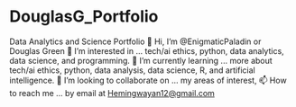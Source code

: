 # DouglasG_Portfolio
Data Analytics and Science Portfolio
👋 Hi, I’m @EnigmaticPaladin or Douglas Green
👀 I’m interested in ... tech/ai ethics, python, data analytics, data science, and programming.
🌱 I’m currently learning ... more about tech/ai ethics, python, data analysis, data science, R, and artificial intelligence.
💞️ I’m looking to collaborate on ... my areas of interest,
📫 How to reach me ... by email at Hemingwayan12@gmail.com
